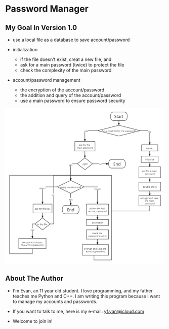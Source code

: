 # Password Manager

## My Goal In Version 1.0

* use a local file as a database to save account/password

* initialization
  * if the file doesn't exist, creat a new file, and
  * ask for a main password (twice) to protect the file
  * check the complexity of the main password

* account/password management
  * the encryption of the account/password
  * the addition and query of the account/password
  * use a main password to ensure password security

![flowcharts](PasswordManager.png)

## About The Author

* I'm Evan, an 11 year old student. I love programming, and my father teaches me Python and C++. I am writing this program because I want to manage my accounts and passwords.
  
* If you want to talk to me, here is my e-mail:
  yf.yan@icloud.com

* Welcome to join in!
